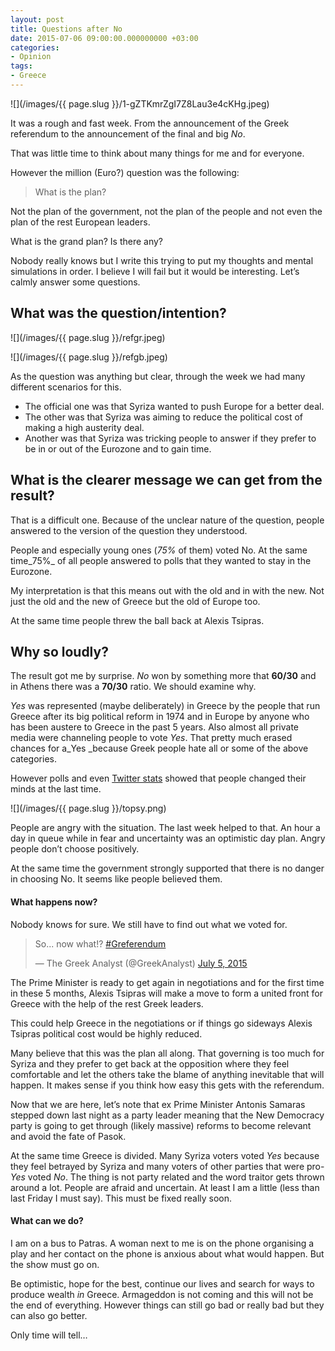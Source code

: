 ```yaml
---
layout: post
title: Questions after No
date: 2015-07-06 09:00:00.000000000 +03:00
categories:
- Opinion
tags:
- Greece
---
```


![](/images/{{ page.slug }}/1-gZTKmrZgI7Z8Lau3e4cKHg.jpeg)

It was a rough and fast week. From the announcement of the Greek referendum to the announcement of the final and big _No_.

That was little time to think about many things for me and for everyone.

However the million (Euro?) question was the following:

> What is the plan?
<!--more-->

Not the plan of the government, not the plan of the people and not even the plan of the rest European leaders.

What is the grand plan? Is there any?

Nobody really knows but I write this trying to put my thoughts and mental simulations in order. I believe I will fail but it would be interesting. Let’s calmly answer some questions.

## What was the question/intention?

![](/images/{{ page.slug }}/refgr.jpeg)

![](/images/{{ page.slug }}/refgb.jpeg)

As the question was anything but clear, through the week we had many different scenarios for this.

*   The official one was that Syriza wanted to push Europe for a better deal.
*   The other was that Syriza was aiming to reduce the political cost of making a high austerity deal.
*   Another was that Syriza was tricking people to answer if they prefer to be in or out of the Eurozone and to gain time.

## What is the clearer message we can get from the result?

That is a difficult one. Because of the unclear nature of the question, people answered to the version of the question they understood.

People and especially young ones (_75%_ of them) voted No. At the same time_75%_ of all people answered to polls that they wanted to stay in the Eurozone.

My interpretation is that this means out with the old and in with the new. Not just the old and the new of Greece but the old of Europe too.

At the same time people threw the ball back at Alexis Tsipras.

## Why so loudly?

The result got me by surprise. _No_ won by something more that **60/30** and in Athens there was a **70/30** ratio. We should examine why.

_Yes_ was represented (maybe deliberately) in Greece by the people that run Greece after its big political reform in 1974 and in Europe by anyone who has been austere to Greece in the past 5 years. Also almost all private media were channeling people to vote _Yes_. That pretty much erased chances for a_Yes _because Greek people hate all or some of the above categories.

However polls and even [Twitter stats](http://topsy.com/analytics?q1=Oxi%20OR%20%CE%BF%CF%87%CE%B9&q2=Nai%20OR%20%CE%BD%CE%B1%CE%B9&via=Topsy) showed that people changed their minds at the last time.

![](/images/{{ page.slug }}/topsy.png)

People are angry with the situation. The last week helped to that. An hour a day in queue while in fear and uncertainty was an optimistic day plan. Angry people don’t choose positively.

At the same time the government strongly supported that there is no danger in choosing No. It seems like people believed them.

#### What happens now?

Nobody knows for sure. We still have to find out what we voted for.

> So... now what!? [#Greferendum](https://twitter.com/hashtag/Greferendum?src=hash)
> 
> — The Greek Analyst (@GreekAnalyst) [July 5, 2015](https://twitter.com/GreekAnalyst/status/617783648323018752)

The Prime Minister is ready to get again in negotiations and for the first time in these 5 months, Alexis Tsipras will make a move to form a united front for Greece with the help of the rest Greek leaders.

This could help Greece in the negotiations or if things go sideways Alexis Tsipras political cost would be highly reduced.

Many believe that this was the plan all along. That governing is too much for Syriza and they prefer to get back at the opposition where they feel comfortable and let the others take the blame of anything inevitable that will happen. It makes sense if you think how easy this gets with the referendum.

Now that we are here, let’s note that ex Prime Minister Antonis Samaras stepped down last night as a party leader meaning that the New Democracy party is going to get through (likely massive) reforms to become relevant and avoid the fate of Pasok.

At the same time Greece is divided. Many Syriza voters voted _Yes_ because they feel betrayed by Syriza and many voters of other parties that were pro-_Yes_ voted _No_. The thing is not party related and the word traitor gets thrown around a lot. People are afraid and uncertain. At least I am a little (less than last Friday I must say). This must be fixed really soon.

#### What can we do?

I am on a bus to Patras. A woman next to me is on the phone organising a play and her contact on the phone is anxious about what would happen. But the show must go on.

Be optimistic, hope for the best, continue our lives and search for ways to produce wealth _in_ Greece. Armageddon is not coming and this will not be the end of everything. However things can still go bad or really bad but they can also go better.

Only time will tell…
